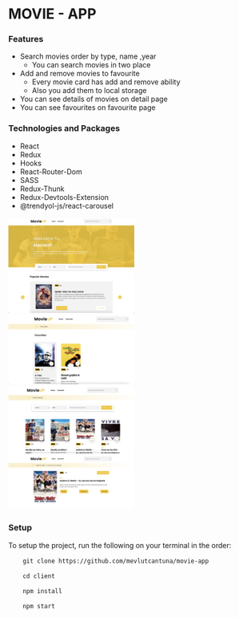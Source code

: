 # MOVIE - APP

### Features
- Search movies order by type, name ,year 
  - You can search movies in two place
- Add and remove movies to favourite 
  - Every movie card has add and remove ability
  - Also you add them to local storage
- You can see details of movies on detail page
- You can see favourites on favourite page

### Technologies and Packages
- React
- Redux
- Hooks
- React-Router-Dom
- SASS
- Redux-Thunk
- Redux-Devtools-Extension
- @trendyol-js/react-carousel

<img src="screen-photos/1.png" alt="img" width="50%"/>
<img src="screen-photos/2.png" alt="img" width="50%"/>
<img src="screen-photos/4.png" alt="img" width="50%"/>
<img src="screen-photos/5.png" alt="img" width="50%"/>
<img src="screen-photos/6.png" alt="img" width="50%"/>


### Setup
To setup the project, run the following on your terminal in the order:

```
    git clone https://github.com/mevlutcantuna/movie-app
```

```
    cd client
```    
```
    npm install
``` 
```
    npm start